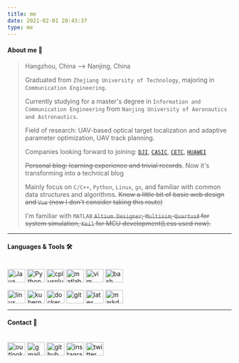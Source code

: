```yaml
---
title: me
date: 2021-02-01 20:43:37
type: me
---
```


#### About me :telescope:
> Hangzhou, China --> Nanjing, China
> 
> Graduated from `Zhejiang University of Technology`, majoring in `Communication Engineering`.
> 
> Currently studying for a master's degree in `Information and Communication Engineering` from `Nanjing University of Aeronautics and Astronautics`.
> 
> Field of research: UAV-based optical target localization and adaptive parameter optimization, UAV track planning.
> 
> Companies looking forward to joining: [`DJI`](https://www.dji.com), [`CASIC`](http://www.casic.com.cn/), [`CETC`](http://www.cetc.com.cn/), [`HUAWEI`](https://www.huawei.com/cn/)
> 
> ~~Personal blog: learning experience and trivial records~~. Now it's transforming into a technical blog
> 
> Mainly focus on `C/C++`, `Python`, `Linux`, `go`, and familiar with common data structures and algorithms. ~~Know a little bit of basic web design and `Vue` (now I don't consider taking this route)~~
> 
> I'm familiar with `MATLAB`.~~`Altium Designer`, `Multisim`, `QuartusⅡ` for system simulation, `Keil` for MCU development(Less used now).~~

----

#### Languages & Tools 🛠
<div style="display: inline_block"><br>
  <img align="center" alt="Java" height="30" width="40" src="https://www.lingzhicheng.cn/usr/file/picture/icon/java.svg" style="display: inline-block">
  <img align="center" alt="Python" height="30" width="40" src="https://www.lingzhicheng.cn/usr/file/picture/icon/python.svg" style="display: inline-block">
  <img align="center" alt="cplusplus" height="30" width="40" src="https://www.lingzhicheng.cn/usr/file/picture/icon/cplusplus.svg" style="display: inline-block">
  <img align="center" alt="matlab" height="30" width="40" src="https://www.lingzhicheng.cn/usr/file/picture/icon/matlab.svg" style="display: inline-block">
  <img align="center" alt="vim" height="30" width="40" src="https://www.lingzhicheng.cn/usr/file/picture/icon/vim.svg" style="display: inline-block">
  <img align="center" alt="bash" height="30" width="40" src="https://www.lingzhicheng.cn/usr/file/picture/icon/bash.svg" style="display: inline-block">
</div>
<div style="display: inline_block"><br>
  <img align="center" alt="linux" height="30" width="40" src="https://www.lingzhicheng.cn/usr/file/picture/icon/linux.svg" style="display: inline-block">
  <img align="center" alt="kubernetes" height="30" width="40" src="https://www.lingzhicheng.cn/usr/file/picture/icon/kubernetes.svg" style="display: inline-block">
  <img align="center" alt="docker" height="30" width="40" src="https://www.lingzhicheng.cn/usr/file/picture/icon/docker.svg" style="display: inline-block">
  <img align="center" alt="git" height="30" width="40" src="https://www.lingzhicheng.cn/usr/file/picture/icon/git.svg" style="display: inline-block">
  <img align="center" alt="latex" height="30" width="40" src="https://www.lingzhicheng.cn/usr/file/picture/icon/latex.svg" style="display: inline-block">
  <img align="center" alt="markdown" height="30" width="40" src="https://www.lingzhicheng.cn/usr/file/picture/icon/markdown.svg" style="display: inline-block">
</div>

----

#### Contact :whale: ####

<div style="display: inline-block"><br>
  <a href ="mailto:lingzhicheng1999@outlook.com" style="display: inline-block"><img align="center" alt="outlook" height="30" width="40" src="https://www.lingzhicheng.cn/usr/file/picture/icon/outlook.svg"></a>
  <a href ="mailto:lingzhicheng66@gmail.com" style="display: inline-block"><img align="center" alt="gmail" height="30" width="40" src="https://www.lingzhicheng.cn/usr/file/picture/icon/gmail.svg"></a>
  <a href ="https://github.com/boom1999" style="display: inline-block"><img align="center" alt="github" height="30" width="40" src="https://www.lingzhicheng.cn/usr/file/picture/icon/github.svg"></a>
  <a href ="https://www.instagram.com/zhichengling66" style="display: inline-block"><img align="center" alt="instagram" height="30" width="40" src="https://www.lingzhicheng.cn/usr/file/picture/icon/instagram.svg"></a>
  <a href ="https://twitter.com/ZhichengLing" style="display: inline-block"><img align="center" alt="twitter" height="30" width="40" src="https://www.lingzhicheng.cn/usr/file/picture/icon/twitter.svg"></a>
</div>

<!-- markdownlint-disable-file MD026 -->

